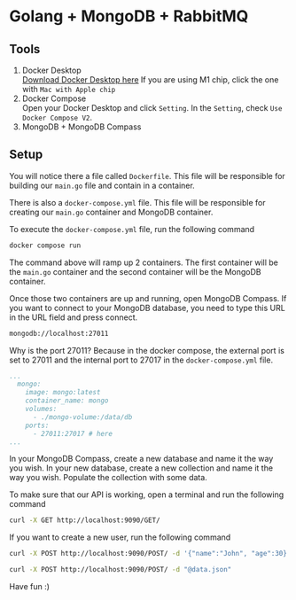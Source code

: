 # Golang + MongoDB + RabbitMQ

## Tools
1. Docker Desktop \
   [Download Docker Desktop here](https://docs.docker.com/desktop/mac/install/)
   If you are using M1 chip, click the one with `Mac with Apple chip`
2. Docker Compose \
   Open your Docker Desktop and click `Setting`. In the `Setting`, check `Use Docker Compose V2`.
3. MongoDB + MongoDB Compass


## Setup

You will notice there a file called `Dockerfile`. This file will be responsible for building our `main.go` file 
and contain in a container.

There is also a `docker-compose.yml` file. This file will be responsible for creating our `main.go` container and MongoDB container.

To execute the `docker-compose.yml` file, run the following command

```bash 
docker compose run
```

The command above will ramp up 2 containers. The first container will be the `main.go` container and the second container will be the MongoDB container.

Once those two containers are up and running, open MongoDB Compass. If you want to connect to your MongoDB database, you need to type this URL in the URL field and press connect.

```bash
mongodb://localhost:27011
```

Why is the port 27011? Because in the docker compose, the external port is set to 27011 and the internal port to 27017 in the `docker-compose.yml` file.

```yaml
...
  mongo:
    image: mongo:latest
    container_name: mongo
    volumes:
      - ./mongo-volume:/data/db
    ports:
      - 27011:27017 # here
...
```

In your MongoDB Compass, create a new database and name it the way you wish. In your new database, create a new collection and name it the way you wish. Populate the collection with some data.

To make sure that our API is working, open a terminal and run the following command

```bash
curl -X GET http://localhost:9090/GET/
```

If you want to create a new user, run the following command

```bash
curl -X POST http://localhost:9090/POST/ -d '{"name":"John", "age":30}'

curl -X POST http://localhost:9090/POST/ -d "@data.json"
```

Have fun :)

